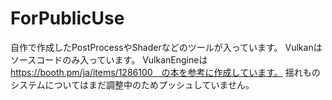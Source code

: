 # ForPublicUse
自作で作成したPostProcessやShaderなどのツールが入っています。
Vulkanはソースコードのみ入っています。
VulkanEngineは　https://booth.pm/ja/items/1286100　の本を参考に作成しています。
揺れものシステムについてはまだ調整中のためプッシュしていません。
